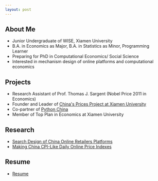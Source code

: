 ```yaml
---
layout: post
---
```



About Me
--------

- Junior Undergraduate of WISE, Xiamen University
- B.A. in Economics as Major, B.A. in Statistics as Minor, Programming Learner
- Preparing for PhD in Computational Economics/ Social Science
- Interested in mechanism design of online platforms and computational economics


Projects
--------

- Research Assistant of Prof. Thomas J. Sargent (Nobel Price 2011 in Economics)
- Founder and Leader of [China's Prices Project at Xiamen University](https://github.com/xmucpp)
- Co-partner of [Python China](http://python-cn.com)
- Member of Top Plan in Economics at Xiamen University


Research
--------
- [Search Design of China Online Retailers Platforms](/research/#search-design-of-china-online-retailers-platforms)
- [Making China CPI-Like Daily Online Price Indexes](/research/#making-china-cpi-like-daily-online-price-indexes) 


Resume
------
- [Resume](/resume)

<!--
 <div class="container docs-container">
      <div class="row">
        <div class="col-md-3">
          <div class="sidebar hidden-print" role="complementary">
            <div id="navigation">
              <h1>目录</h1>
              <ul class="nav sidenav">

                {% for post in site.posts  %}
                  {% capture this_year %}{{ post.date | date: "%Y" }}{% endcapture %}
                  {% capture this_month %}{{ post.date | date: "%B" }}{% endcapture %}
                  {% capture next_year %}{{ post.previous.date | date: "%Y" }}{% endcapture %}
                  {% capture next_month %}{{ post.previous.date | date: "%B" }}{% endcapture %}

                  {% if forloop.first %}
                    <li><a href="#year_{{this_year}}">{{this_year}}</a>
                      <ul class="nav">
                        <li><a href="#month_{{this_year}}_{{this_month}}">{{this_month}}</a></li>
                  {% endif %}

                  {% if forloop.last %}
                        </ul>
                      </li>
                  {% else %}
                    {% if this_year != next_year %}
                        </ul>
                      </li>
                      <li><a href="#year_{{next_year}}">{{next_year}}</a>
                        <ul class="nav">
                          <li><a href="#month_{{next_year}}_{{next_month}}">{{next_month}}</a></li>
                    {% else %}    
                      {% if this_month != next_month %}
                          <li><a href="#month_{{next_year}}_{{next_month}}">{{next_month}}</a></li>
                      {% endif %}
                    {% endif %}
                  {% endif %}
                {% endfor %}
              </ul>
            </div>
          </div>
        </div>
        <div class="col-md-9" role="main">
          <div class="panel docs-content">
            <div class="wrapper">
              <div class="home">
                {% for post in site.posts  %}
                  {% capture this_year %}{{ post.date | date: "%Y" }}{% endcapture %}
                  {% capture this_month %}{{ post.date | date: "%B" }}{% endcapture %}
                  {% capture next_year %}{{ post.previous.date | date: "%Y" }}{% endcapture %}
                  {% capture next_month %}{{ post.previous.date | date: "%B" }}{% endcapture %}

                  {% if forloop.first %}
                    <h2 id="year_{{this_year}}">{{this_year}}</h2>
                    <h3 id="month_{{this_year}}_{{this_month}}">{{this_month}}</h3>
                    <ul>
                  {% endif %}

                  <ol class="breadcrumb">
                   <li><span>{{ post.date | date: "%B %e, %Y" }}</span> &raquo; <a href="{{ post.url | prepend: site.baseurl }}">{{ post.title }}</a></li>
                  </ol>
                  {% if forloop.last %}
                    </ul>
                  {% else %}
                    {% if this_year != next_year %}
                      </ul>
                      <h2 id="year_{{next_year}}">{{next_year}}</h2>
                      <h3 id="month_{{next_year}}_{{next_month}}">{{next_month}}</h3>
                      <ul>
                    {% else %}    
                      {% if this_month != next_month %}
                        </ul>
                        <h3 id="month_{{next_year}}_{{next_month}}">{{next_month}}</h3>
                        <ul>
                      {% endif %}
                    {% endif %}
                  {% endif %}
                {% endfor %}
              </div>
            </div>
          </div>
        </div>
      </div>
    </div>
-->